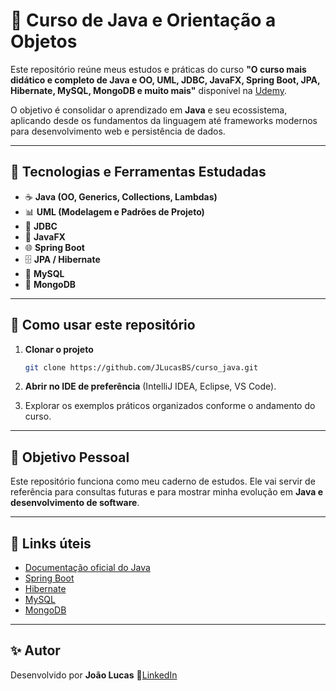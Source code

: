 # 📘 Curso de Java e Orientação a Objetos

Este repositório reúne meus estudos e práticas do curso **"O curso mais didático e completo de Java e OO, UML, JDBC, JavaFX, Spring Boot, JPA, Hibernate, MySQL, MongoDB e muito mais"** disponível na [Udemy]([https://www.udemy.com](https://www.udemy.com/course/java-curso-completo)).

O objetivo é consolidar o aprendizado em **Java** e seu ecossistema, aplicando desde os fundamentos da linguagem até frameworks modernos para desenvolvimento web e persistência de dados.

---

## 🚀 Tecnologias e Ferramentas Estudadas

* ☕ **Java (OO, Generics, Collections, Lambdas)**
* 📊 **UML (Modelagem e Padrões de Projeto)**
* 💾 **JDBC**
* 🎨 **JavaFX**
* 🌐 **Spring Boot**
* 🗄️ **JPA / Hibernate**
* 🐬 **MySQL**
* 🍃 **MongoDB**

---

## 📖 Como usar este repositório

1. **Clonar o projeto**

   ```bash
   git clone https://github.com/JLucasBS/curso_java.git
   ```
2. **Abrir no IDE de preferência** (IntelliJ IDEA, Eclipse, VS Code).
3. Explorar os exemplos práticos organizados conforme o andamento do curso.

---

## 🎯 Objetivo Pessoal

Este repositório funciona como meu caderno de estudos.
Ele vai servir de referência para consultas futuras e para mostrar minha evolução em **Java e desenvolvimento de software**.

---

## 📌 Links úteis

* [Documentação oficial do Java](https://docs.oracle.com/en/java/)
* [Spring Boot](https://spring.io/projects/spring-boot)
* [Hibernate](https://hibernate.org/)
* [MySQL](https://dev.mysql.com/doc/)
* [MongoDB](https://www.mongodb.com/docs/)

---

## ✨ Autor

Desenvolvido por **João Lucas**
📌[LinkedIn](https://www.linkedin.com/in/joaolucasbsantos/)
